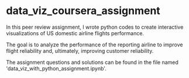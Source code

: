 # data_viz_coursera_assignment

In this peer review assignment, I wrote python codes to create interactive visualizations of US domestic airline flights performance. 

The goal is to analyze the performance of the reporting airline to improve flight reliability and, ultimately, improving customer reliability.

The assignment questions and solutions can be found in the file named 'data_viz_with_python_assignment.ipynb'.
